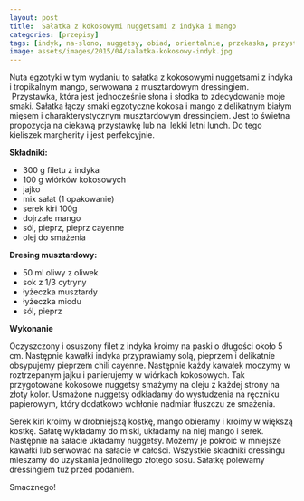 ```yaml
---
layout: post
title:  Sałatka z kokosowymi nuggetsami z indyka i mango
categories: [przepisy]
tags: [indyk, na-slono, nuggetsy, obiad, orientalnie, przekaska, przystawka, przystawkisalatki]
image: assets/images/2015/04/salatka-kokosowy-indyk.jpg
---
```

Nuta egzotyki w tym wydaniu to sałatka z kokosowymi nuggetsami z indyka i tropikalnym mango, serwowana z musztardowym dressingiem.  Przystawka, która jest jednocześnie słona i słodka to zdecydowanie moje smaki. Sałatka łączy smaki egzotyczne kokosa i mango z delikatnym białym mięsem i charakterystycznym musztardowym dressingiem. Jest to świetna propozycja na ciekawą przystawkę lub na  lekki letni lunch. Do tego kieliszek margherity i jest perfekcyjnie.

**Składniki:**
* 300 g filetu z indyka
* 100 g wiórków kokosowych
* jajko
* mix sałat (1 opakowanie)
* serek kiri 100g
* dojrzałe mango
* sól, pieprz, pieprz cayenne
* olej do smażenia

**Dresing musztardowy:**
* 50 ml oliwy z oliwek
* sok z 1/3 cytryny
* łyżeczka musztardy
* łyżeczka miodu
* sól, pieprz

**Wykonanie**

Oczyszczony i osuszony filet z indyka kroimy na paski o długości około 5 cm. Następnie kawałki indyka przyprawiamy solą, pieprzem i delikatnie obsypujemy pieprzem chili cayenne. Następnie każdy kawałek moczymy w roztrzepanym jajku i panierujemy w wiórkach kokosowych. Tak przygotowane kokosowe nuggetsy smażymy na oleju z każdej strony na złoty kolor. Usmażone nuggetsy odkładamy do wystudzenia na ręczniku papierowym, który dodatkowo wchłonie nadmiar tłuszczu ze smażenia.

Serek kiri kroimy w drobniejszą kostkę, mango obieramy i kroimy w większą kostkę. Sałatę wykładamy do miski, układamy na niej mango i serek. Następnie na sałacie układamy nuggetsy. Możemy je pokroić w mniejsze kawałki lub serwować na sałacie w całości. Wszystkie składniki dressingu mieszamy do uzyskania jednolitego złotego sosu. Sałatkę polewamy dressingiem tuż przed podaniem.

Smacznego!
    